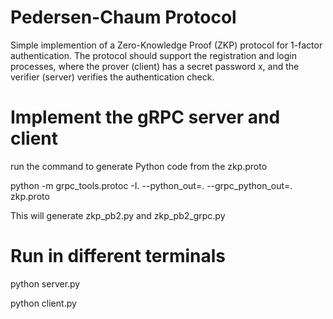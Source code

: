# Pedersen-Chaum Protocol 
Simple implemention of a Zero-Knowledge Proof (ZKP) protocol for 1-factor authentication. The protocol should support the registration and login processes, where the prover (client) has a secret password x, and the verifier (server) verifies the authentication check.
# Implement the gRPC server and client 
 run the command to generate Python code from the zkp.proto
 
python -m grpc_tools.protoc -I. --python_out=. --grpc_python_out=. zkp.proto

 This will generate zkp_pb2.py and zkp_pb2_grpc.py 
# Run in different terminals

python server.py

python client.py
